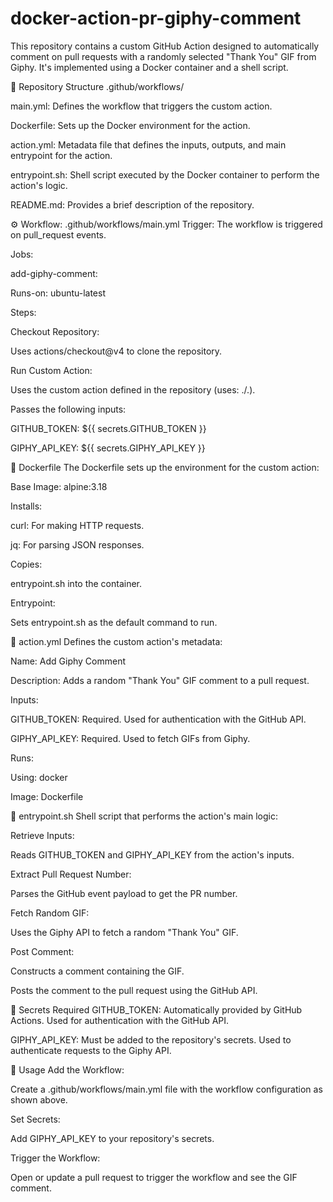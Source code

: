 # docker-action-pr-giphy-comment

This repository contains a custom GitHub Action designed to automatically comment on pull requests with a randomly selected "Thank You" GIF from Giphy. It's implemented using a Docker container and a shell script.



📁 Repository Structure
.github/workflows/

main.yml: Defines the workflow that triggers the custom action.

Dockerfile: Sets up the Docker environment for the action.

action.yml: Metadata file that defines the inputs, outputs, and main entrypoint for the action.

entrypoint.sh: Shell script executed by the Docker container to perform the action's logic.

README.md: Provides a brief description of the repository.



⚙️ Workflow: .github/workflows/main.yml
Trigger: The workflow is triggered on pull_request events.

Jobs:

add-giphy-comment:

Runs-on: ubuntu-latest

Steps:

Checkout Repository:

Uses actions/checkout@v4 to clone the repository.

Run Custom Action:

Uses the custom action defined in the repository (uses: ./.).

Passes the following inputs:

GITHUB_TOKEN: ${{ secrets.GITHUB_TOKEN }}

GIPHY_API_KEY: ${{ secrets.GIPHY_API_KEY }}




🐳 Dockerfile
The Dockerfile sets up the environment for the custom action:

Base Image: alpine:3.18

Installs:

curl: For making HTTP requests.

jq: For parsing JSON responses.

Copies:

entrypoint.sh into the container.

Entrypoint:

Sets entrypoint.sh as the default command to run.




📝 action.yml
Defines the custom action's metadata:

Name: Add Giphy Comment

Description: Adds a random "Thank You" GIF comment to a pull request.

Inputs:

GITHUB_TOKEN: Required. Used for authentication with the GitHub API.

GIPHY_API_KEY: Required. Used to fetch GIFs from Giphy.

Runs:

Using: docker

Image: Dockerfile




🔧 entrypoint.sh
Shell script that performs the action's main logic:

Retrieve Inputs:

Reads GITHUB_TOKEN and GIPHY_API_KEY from the action's inputs.

Extract Pull Request Number:

Parses the GitHub event payload to get the PR number.

Fetch Random GIF:

Uses the Giphy API to fetch a random "Thank You" GIF.

Post Comment:

Constructs a comment containing the GIF.

Posts the comment to the pull request using the GitHub API.




🔑 Secrets Required
GITHUB_TOKEN: Automatically provided by GitHub Actions. Used for authentication with the GitHub API.

GIPHY_API_KEY: Must be added to the repository's secrets. Used to authenticate requests to the Giphy API.




🧪 Usage
Add the Workflow:

Create a .github/workflows/main.yml file with the workflow configuration as shown above.

Set Secrets:

Add GIPHY_API_KEY to your repository's secrets.

Trigger the Workflow:

Open or update a pull request to trigger the workflow and see the GIF comment.
